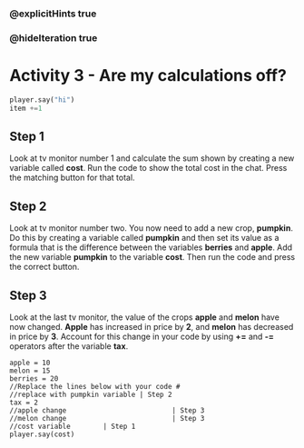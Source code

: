 ### @explicitHints true
### @hideIteration true 
# Activity 3 - Are my calculations off?

```python
player.say("hi")
item +=1

```

## Step 1
Look at tv monitor number 1 and calculate the sum shown by creating a new variable called **cost**. Run the code to show the total cost in the chat.
Press the matching button for that total. 

## Step 2
Look at tv monitor number two. You now need to add a new crop, **pumpkin**. Do this by creating a variable called **pumpkin** and then set its value
as a formula that is the difference between the variables **berries** and **apple**. Add the new variable **pumpkin** to the variable **cost**. Then run the 
code and press the correct button. 

## Step 3 
Look at the last tv monitor, the value of the crops **apple** and **melon** have now changed. **Apple** has increased in price by **2**, 
and **melon** has decreased in price by **3**. Account for this change in your code by using **+=** and **-=** operators after the variable **tax**.

```template
apple = 10
melon = 15
berries = 20
//Replace the lines below with your code #
//replace with pumpkin variable | Step 2
tax = 2
//apple change                          | Step 3
//melon change                          | Step 3
//cost variable        | Step 1
player.say(cost)
``` 